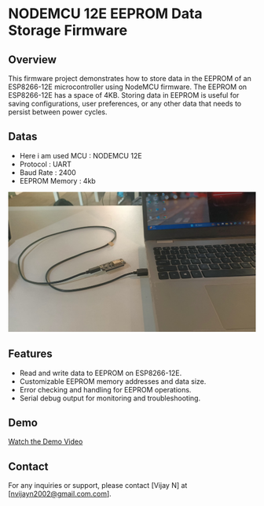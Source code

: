 # NODEMCU 12E EEPROM Data Storage Firmware


## Overview
This firmware project demonstrates how to store data in the EEPROM of an ESP8266-12E microcontroller using NodeMCU firmware. The EEPROM on ESP8266-12E has a space of 4KB. Storing data in EEPROM is useful for saving configurations, user preferences, or any other data that needs to persist between power cycles.

## Datas
- Here i am used MCU : NODEMCU 12E 
- Protocol : UART 
- Baud Rate : 2400 
- EEPROM Memory : 4kb 

![NodeMCU Picture](Reference/EEPROM.jpeg)

## Features
- Read and write data to EEPROM on ESP8266-12E.
- Customizable EEPROM memory addresses and data size.
- Error checking and handling for EEPROM operations.
- Serial debug output for monitoring and troubleshooting.

## Demo
[Watch the Demo Video](https://www.youtube.com/watch?v=mYUkHRiwWDY)

## Contact
For any inquiries or support, please contact [Vijay N] at [nvijayn2002@gmail.com.com].

